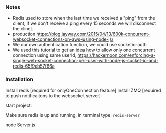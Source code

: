 ### Notes
- Redis used to store when the last time we received a "ping" from the client, if we don't receive a ping every 15 seconds we will disconnect the clinet.
- production https://blog.jayway.com/2015/04/13/600k-concurrent-websocket-connections-on-aws-using-node-js/
- We our own authentication function, we could use socketio-auth
- We used this tutorial to get an idea how to allow only one concurrent connection using same userId, https://hackernoon.com/enforcing-a-single-web-socket-connection-per-user-with-node-js-socket-io-and-redis-65f9eb57f66a


### Installation

Install redis [required for onlyOneConnection feature]
Install ZMQ [required to push notificaitons to the websocket server]


start project:

Make sure redis is up and running, in terminal type: `redis-server`

node Server.js

